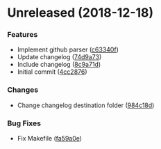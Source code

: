 # Unreleased (2018-12-18)

### Features

- Implement github parser ([c63340f](https://github.com/dragoneyelabs/changelog-generator/commit/c63340f63b750a08963bdbadec94085335e48c3a))
- Update changelog ([74d9a73](https://github.com/dragoneyelabs/changelog-generator/commit/74d9a73220d6de1154f480d2be2a6520499cb4c3))
- Include changelog ([8c9a71d](https://github.com/dragoneyelabs/changelog-generator/commit/8c9a71d3e5a153a1b3d2908a0d2c64674570239d))
- Initial commit ([4cc2876](https://github.com/dragoneyelabs/changelog-generator/commit/4cc287611c450ce2f23eba3035c948d86dcc799c))


### Changes

- Change changelog destination folder ([984c18d](https://github.com/dragoneyelabs/changelog-generator/commit/984c18da19a7d813e9b3109d8c342568966d2b73))


### Bug Fixes

- Fix Makefile ([fa59a0e](https://github.com/dragoneyelabs/changelog-generator/commit/fa59a0ef1889813b6fae2a40c87683c980c2ba3e))



